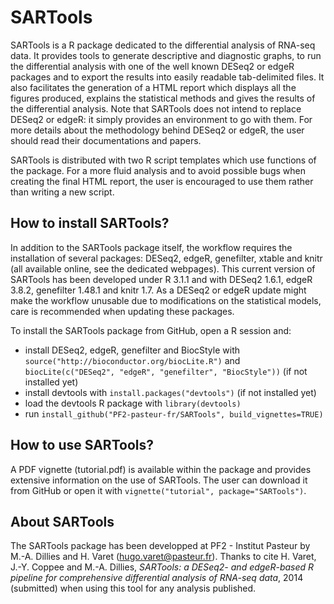 SARTools
========

SARTools is a R package dedicated to the differential analysis of RNA-seq data. It provides tools to generate descriptive and diagnostic graphs, to run the differential analysis with one of the well known DESeq2 or edgeR packages and to export the results into easily readable tab-delimited files. It also facilitates the generation of a HTML report which displays all the figures produced, explains the statistical methods and gives the results of the differential analysis. Note that SARTools does not intend to replace DESeq2 or edgeR: it simply provides an environment to go with them. For more details about the methodology behind DESeq2 or edgeR, the user should read their documentations and papers.

SARTools is distributed with two R script templates which use functions of the package. For a more fluid analysis and to avoid possible bugs when creating the final HTML report, the user is encouraged to use them rather than writing a new script.

How to install SARTools?
------------------------

In addition to the SARTools package itself, the workflow requires the installation of several packages: DESeq2, edgeR, genefilter, xtable and knitr (all available online, see the dedicated webpages). This current version of SARTools has been developed under R 3.1.1 and with DESeq2 1.6.1, edgeR 3.8.2, genefilter 1.48.1 and knitr 1.7. As a DESeq2 or edgeR update might make the workflow unusable due to modifications on the statistical models, care is recommended when updating these packages.

To install the SARTools package from GitHub, open a R session and:
- install DESeq2, edgeR, genefilter and BiocStyle with `source("http://bioconductor.org/biocLite.R")` and `biocLite(c("DESeq2", "edgeR", "genefilter", "BiocStyle"))` (if not installed yet)
- install devtools with `install.packages("devtools")` (if not installed yet)
- load the devtools R package with `library(devtools)`
- run `install_github("PF2-pasteur-fr/SARTools", build_vignettes=TRUE)`

How to use SARTools?
--------------------

A PDF vignette (tutorial.pdf) is available within the package and provides extensive information on the use of SARTools. The user can download it from GitHub or open it with `vignette("tutorial", package="SARTools")`.

About SARTools
--------------
The SARTools package has been developped at PF2 - Institut Pasteur by M.-A. Dillies and H. Varet (hugo.varet@pasteur.fr). Thanks to cite H. Varet, J.-Y. Coppee and M.-A. Dillies, _SARTools: a DESeq2- and edgeR-based R pipeline for comprehensive differential analysis of RNA-seq data_, 2014 (submitted) when using this tool for any analysis published.
